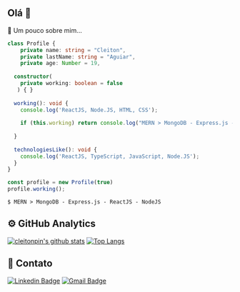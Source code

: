 ## Olá 👋

📌 Um pouco sobre mim...

```ts
class Profile {
    private name: string = "Cleiton",
    private lastName: string = "Aguiar",
    private age: Number = 19,
    
  constructor(
    private working: boolean = false
   ) { }
  
  working(): void {
    console.log('ReactJS, Node.JS, HTML, CSS');
    
    if (this.working) return console.log("MERN > MongoDB - Express.js - ReactJS - NodeJS");
    
  }
  
  technologiesLike(): void {
    console.log('ReactJS, TypeScript, JavaScript, Node.JS');
  }
}

const profile = new Profile(true) 
profile.working();
```

```
$ MERN > MongoDB - Express.js - ReactJS - NodeJS
```
## ⚙️  GitHub Analytics

[![cleitonpin's github stats](https://github-readme-stats.vercel.app/api?username=cleitonpin&theme=synthwave&show_icons=true&count_private=false,contribs)](https://github.com/anuraghazra/github-readme-stats) [![Top Langs](https://github-readme-stats.vercel.app/api/top-langs/?username=cleitonpin&theme=synthwave&layout=compact)](https://github.com/anuraghazra/github-readme-stats)

## 🔪 Contato

[![Linkedin Badge](https://img.shields.io/badge/-cleitonpin-blue?style=flat-square&logo=Linkedin&logoColor=white&link=https://www.linkedin.com/in/cleiton-p-003b5b106//)](https://www.linkedin.com/in/cleiton-p-003b5b106/)
[![Gmail Badge](https://img.shields.io/badge/-cleiton.biou@gmail.com-c14438?style=flat-square&logo=Gmail&logoColor=white)](https://accounts.google.com/signin/v2/identifier?service=mail&passive=true&rm=false&continue=https%3A%2F%2Fmail.google.com%2Fmail%2F&ss=1&scc=1&ltmpl=default&ltmplcache=2&emr=1&osid=1&flowName=GlifWebSignIn&flowEntry=ServiceLogin)

<!-- [![Instagram Badge](https://img.shields.io/badge/@cleitonnnnnn-%23E4405F.svg?style=flat&logo=instagram&logoColor=white&link=https://www.instagram.com/cleitonnnnnn//)](https://www.instagram.com/cleitonnnnnn/) --!>

<!--
**cleitonpin/cleitonpin** is a ✨ _special_ ✨ repository because its `README.md` (this file) appears on your GitHub profile.


